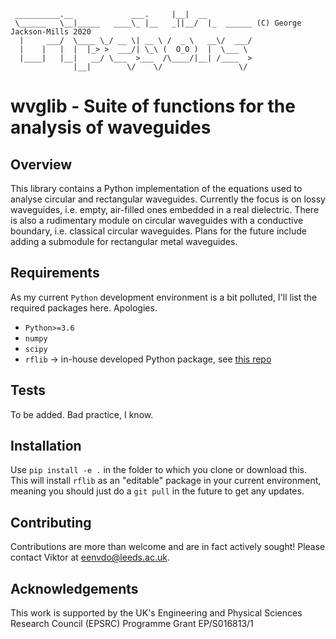 ```
 __________.__             ___.     |__|  __
 \______   \__|_____   ____\_ |__   _||__/  |_  ______ (C) George Jackson-Mills 2020
  |     ___/  \____ \_/ __ \| __ \ /  _ \   __\/  ___/
  |    |   |  |  |_> >  ___/| \_\ (  O_O )  |  \___ \
  |____|   |__|   __/ \___  >___  /\____/|__| /____  >
              |__|        \/    \/                 \/
```

# wvglib - Suite of functions for the analysis of waveguides

## Overview

This library contains a Python implementation of the equations used to analyse circular and rectangular waveguides. Currently the focus is on lossy waveguides, i.e. empty, air-filled ones embedded in a real dielectric. There is also a rudimentary module on circular waveguides with a conductive boundary, i.e. classical circular waveguides. Plans for the future include adding a submodule for rectangular metal waveguides.

## Requirements

As my current `Python` development environment is a bit polluted, I'll list the required packages here. Apologies.

- `Python>=3.6`
- `numpy`
- `scipy`
- `rflib` -> in-house developed Python package, see [this repo](https://github.com/pipebots/t6_rflib)

## Tests

To be added. Bad practice, I know.

## Installation

Use `pip install -e .` in the folder to which you clone or download this. This will install `rflib` as an "editable" package in your current environment, meaning you should just do a `git pull` in the future to get any updates.

## Contributing

Contributions are more than welcome and are in fact actively sought! Please contact Viktor at [eenvdo@leeds.ac.uk](mailto:eenvdo@leeds.ac.uk).

## Acknowledgements

This work is supported by the UK's Engineering and Physical Sciences Research Council (EPSRC) Programme Grant EP/S016813/1

